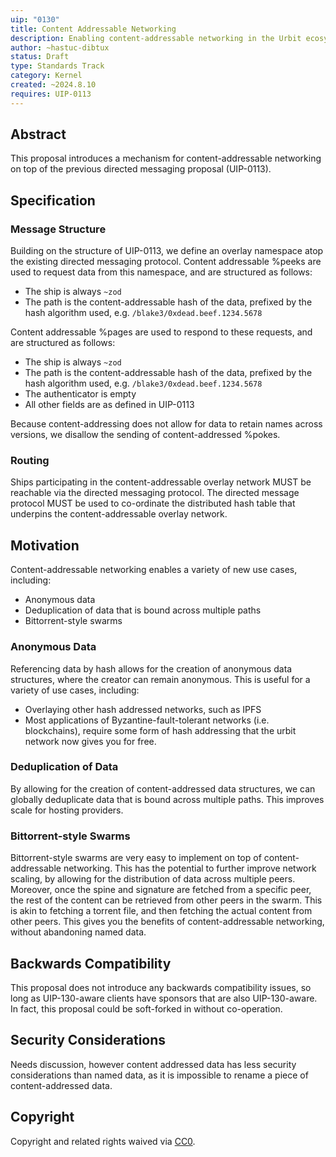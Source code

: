 ```yaml
---
uip: "0130"
title: Content Addressable Networking
description: Enabling content-addressable networking in the Urbit ecosystem
author: ~hastuc-dibtux
status: Draft
type: Standards Track
category: Kernel
created: ~2024.8.10
requires: UIP-0113
---
```



## Abstract

This proposal introduces a mechanism for content-addressable networking on top of the previous directed messaging proposal (UIP-0113).

## Specification

### Message Structure

Building on the structure of UIP-0113, we define an overlay namespace atop the existing directed messaging protocol. Content addressable %peeks are used to request data from this namespace, and are structured as follows:

- The ship is always `~zod`
- The path is the content-addressable hash of the data, prefixed by the hash algorithm used, e.g. `/blake3/0xdead.beef.1234.5678`

Content addressable %pages are used to respond to these requests, and are structured as follows:

- The ship is always `~zod`
- The path is the content-addressable hash of the data, prefixed by the hash algorithm used, e.g. `/blake3/0xdead.beef.1234.5678`
- The authenticator is empty
- All other fields are as defined in UIP-0113

Because content-addressing does not allow for data to retain names across versions, we disallow the sending of content-addressed %pokes.

### Routing

Ships participating in the content-addressable overlay network MUST be reachable via the directed messaging protocol. The directed message protocol MUST be used to co-ordinate the distributed hash table that underpins the content-addressable overlay network. 

## Motivation

Content-addressable networking enables a variety of new use cases, including:
- Anonymous data
- Deduplication of data that is bound across multiple paths
- Bittorrent-style swarms

### Anonymous Data

Referencing data by hash allows for the creation of anonymous data structures, where the creator can remain anonymous. This is useful for a variety of use cases, including:
- Overlaying other hash addressed networks, such as IPFS
- Most applications of Byzantine-fault-tolerant networks (i.e. blockchains), require some form of hash addressing that the urbit network now gives you for free.

### Deduplication of Data

By allowing for the creation of content-addressed data structures, we can globally deduplicate data that is bound across multiple paths. This improves scale for hosting providers.

### Bittorrent-style Swarms

Bittorrent-style swarms are very easy to implement on top of content-addressable networking. This has the potential to further improve network scaling, by allowing for the distribution of data across multiple peers. Moreover, once the spine and signature are fetched from a specific peer, the rest of the content can be retrieved from other peers in the swarm. This is akin to fetching a torrent file, and then fetching the actual content from other peers. This gives you the benefits of content-addressable networking, without abandoning named data.


## Backwards Compatibility


This proposal does not introduce any backwards compatibility issues, so long as UIP-130-aware clients have sponsors that are also UIP-130-aware. In fact, this proposal could be soft-forked in without co-operation. 

## Security Considerations

Needs discussion, however content addressed data has less security considerations than named data, as it is impossible to rename a piece of content-addressed data.

## Copyright

Copyright and related rights waived via [CC0](../LICENSE.md).
